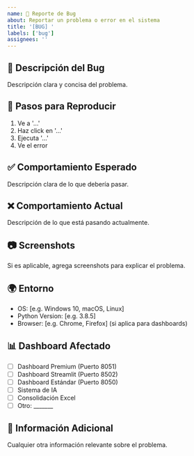 ```yaml
---
name: 🐛 Reporte de Bug
about: Reportar un problema o error en el sistema
title: '[BUG] '
labels: ['bug']
assignees: ''
---
```


## 🐛 Descripción del Bug
Descripción clara y concisa del problema.

## 🔄 Pasos para Reproducir
1. Ve a '...'
2. Haz click en '...'
3. Ejecuta '...'
4. Ve el error

## ✅ Comportamiento Esperado
Descripción clara de lo que debería pasar.

## ❌ Comportamiento Actual
Descripción de lo que está pasando actualmente.

## 📷 Screenshots
Si es aplicable, agrega screenshots para explicar el problema.

## 🌍 Entorno
- OS: [e.g. Windows 10, macOS, Linux]
- Python Version: [e.g. 3.8.5]
- Browser: [e.g. Chrome, Firefox] (si aplica para dashboards)

## 📊 Dashboard Afectado
- [ ] Dashboard Premium (Puerto 8051)
- [ ] Dashboard Streamlit (Puerto 8502) 
- [ ] Dashboard Estándar (Puerto 8050)
- [ ] Sistema de IA
- [ ] Consolidación Excel
- [ ] Otro: _______

## 📝 Información Adicional
Cualquier otra información relevante sobre el problema.
